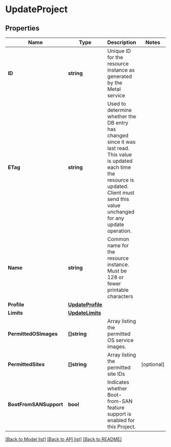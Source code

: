 # UpdateProject

## Properties

Name | Type | Description | Notes
------------ | ------------- | ------------- | -------------
**ID** | **string** | Unique ID for the resource instance as generated by the Metal service | 
**ETag** | **string** | Used to determine whether the DB entry has changed since it was last read. This value is updated each time the resource is updated.  Client must send this value unchanged for any update operation. | 
**Name** | **string** | Common name for the resource instance. Must be 128 or fewer printable characters | 
**Profile** | [**UpdateProfile**](UpdateProfile.md) |  | 
**Limits** | [**UpdateLimits**](UpdateLimits.md) |  | 
**PermittedOSImages** | **[]string** | Array listing the permitted OS service images. | 
**PermittedSites** | **[]string** | Array listing the permitted site IDs | [optional] 
**BootFromSANSupport** | **bool** | Indicates whether Boot-from-SAN feature support is enabled for this Project. | 

[[Back to Model list]](../README.md#documentation-for-models) [[Back to API list]](../README.md#documentation-for-api-endpoints) [[Back to README]](../README.md)


